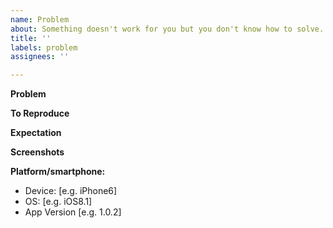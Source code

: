 ```yaml
---
name: Problem
about: Something doesn't work for you but you don't know how to solve.
title: ''
labels: problem
assignees: ''

---
```


<!--Hi! We prefilled this form for you with things that should make this it easier for you to let us know what is going on. You can freely remove what is not necessary or add what is missing. Thanks! -->

**Problem**
<!--Short is sweet: What doesn't work for you? When/Where do you have that problem?-->

**To Reproduce**
<!--How can we see this out by ourselves?-->

**Expectation**
<!--Some problems are easier to explain by letting us know what you expected to happen.-->

**Screenshots**
<!--Having pictures (screenshots, recordings on mobile phone etc.) can make it easier to understand where you struggle!-->

**Platform/smartphone:**
<!--We work in various environments. If you can it would be good to know what device you use.-->
 - Device: [e.g. iPhone6]
 - OS: [e.g. iOS8.1]
 - App Version [e.g. 1.0.2]
